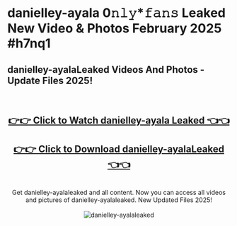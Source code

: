 # danielley-ayala 0𝚗𝚕𝚢*𝚏𝚊𝚗𝚜 Leaked New Video & Photos February 2025 #h7nq1

<h2>danielley-ayalaLeaked Videos And Photos - Update Files 2025!</h2>
<br>
<div align="center">
<h2><a href="https://mediaupload.pro?title=danielley-ayala&ref=11F" rel="nofollow">👉👉 Click to Watch danielley-ayala Leaked 👈👈</a></h2>
<h2><a href="https://mediaupload.pro?title=danielley-ayala&ref=11F" rel="nofollow">👉👉 Click to Download danielley-ayalaLeaked 👈👈</a></h2>
<br>
Get danielley-ayalaleaked and all content. Now you can access all videos and pictures of danielley-ayalaleaked. New Updated Files 2025!
<br>
<br>
<a href="https://mediaupload.pro?title=danielley-ayala&ref=11F" rel="nofollow" data-target="animated-image.originalLink"><img src="https://i.ibb.co/Gkj2r4b/banner.png" alt="danielley-ayalaleaked" style="max-width: 100%; display: inline-block;" data-target="animated-image.originalImage"></a>
</div>
<br>

